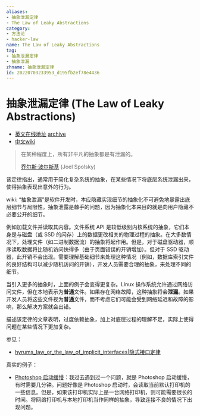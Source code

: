 ```yaml
---
aliases:
- 抽象泄漏定律
- The Law of Leaky Abstractions
category:
- 方法论
- hacker-law
name: The Law of Leaky Abstractions
tag:
- 抽象泄漏定律
- 抽象泄漏
zhname: 抽象泄漏定律
id: 20220703233953_d195fb2ef78e4436
---
```


# 抽象泄漏定律 (The Law of Leaky Abstractions)

- [英文在线地址](https://www.joelonsoftware.com/2002/11/11/the-law-of-leaky-abstractions/) [archive](https://web.archive.org/web/20221119215013/https://www.joelonsoftware.com/2002/11/11/the-law-of-leaky-abstractions/)
- [中文wiki](https://zh.wikipedia.org/wiki/%E6%8A%BD%E8%B1%A1%E6%B3%84%E6%BC%8F)

> 在某种程度上，所有非平凡的抽象都是有泄漏的。
>
> [乔尔斯·波尔斯基](https://twitter.com/spolsky) (Joel Spolsky)

该定律指出，通常用于简化复杂系统的抽象，在某些情况下将底层系统泄漏出来，使得抽象表现出意外的行为。

wiki: “抽象泄漏”是软件开发时，本应隐藏实现细节的抽象化不可避免地暴露出底层细节与局限性。抽象泄露是棘手的问题，因为抽象化本来目的就是向用户隐藏不必要公开的细节。

例如加载文件并读取其内容。文件系统 API 是较低级别内核系统的抽象，它们本身是与磁盘（或 SSD 的闪存）上的数据更改相关的物理过程的抽象。在大多数情况下，处理文件（如二进制数据流）的抽象将起作用。但是，对于磁盘驱动器，顺序读取数据将比随机访问快得多（由于页面错误的开销增加）。但对于 SSD 驱动器，此开销不会出现。需要理解基础细节来处理这种情况（例如，数据库索引文件的良好结构可以减少随机访问的开销），开发人员需要合理的抽象，来处理不同的细节。

当引入更多的抽象时，上面的例子会变得更复杂。Linux 操作系统允许通过网络访问文件，但在本地表示为**普通**文件。如果存在网络故障，这种抽象将会**泄漏**。如果开发人员将这些文件视为**普通**文件，而不考虑它们可能会受到网络延迟和故障的影响，那么解决方案就会出错。

描述该定律的文章表明，过度依赖抽象，加上对底层过程的理解不足，实际上使得问题在某些情况下更加复杂。

参见：

- [hyrums_law_or_the_law_of_implicit_interfaces|隐式接口定律](./hyrums_law_or_the_law_of_implicit_interfaces.md)

真实的例子：

- [Photoshop 启动缓慢](https://forums.adobe.com/thread/376152)：我过去遇到过一个问题，就是 Photoshop 启动缓慢，有时需要几分钟。问题好像是 Photoshop 启动时，会读取当前默认打印机的一些信息。但是，如果该打印机实际上是一台网络打印机，则可能需要很长的时间。将网络打印机与本地打印机当作同样的抽象，导致连接不良的情况下出现问题。

